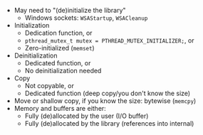 * May need to "(de)initialize the library"
  * Windows sockets: `WSAStartup`, `WSACleanup`
* Initialization
  * Dedication function, or
  * `pthread_mutex_t mutex = PTHREAD_MUTEX_INITIALIZER;`, or
  * Zero-initialized (`memset`)
* Deinitialization
  * Dedicated function, or
  * No deinitialization needed
* Copy
  * Not copyable, or
  * Dedicated function (deep copy/you don't know the size)
* Move or shallow copy, if you know the size: bytewise (`memcpy`)
* Memory and buffers are either:
  * Fully (de)allocated by the user (I/O buffer)
  * Fully (de)allocated by the library (references into internal)
